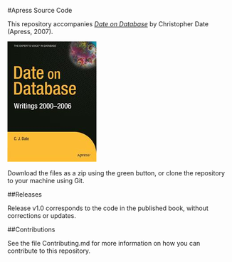 #Apress Source Code

This repository accompanies [*Date on Database*](http://www.apress.com/9781590597460) by Christopher Date (Apress, 2007).

![Cover image](9781590597460.jpg)

Download the files as a zip using the green button, or clone the repository to your machine using Git.

##Releases

Release v1.0 corresponds to the code in the published book, without corrections or updates.

##Contributions

See the file Contributing.md for more information on how you can contribute to this repository.

